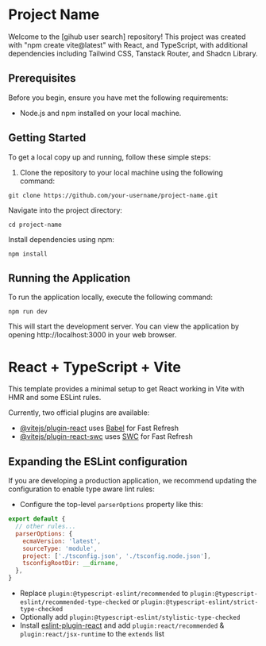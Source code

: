 # Project Name

Welcome to the [gihub user search] repository! This project was created with "npm create vite@latest" with React, and TypeScript, with additional dependencies including Tailwind CSS, Tanstack Router, and Shadcn Library.

## Prerequisites

Before you begin, ensure you have met the following requirements:

- Node.js and npm installed on your local machine.

## Getting Started

To get a local copy up and running, follow these simple steps:

1. Clone the repository to your local machine using the following command:

```
git clone https://github.com/your-username/project-name.git
```

Navigate into the project directory:


```
cd project-name
```
Install dependencies using npm:

```
npm install
```

## Running the Application

To run the application locally, execute the following command:


```
npm run dev
```
This will start the development server. You can view the application by opening http://localhost:3000 in your web browser.



# React + TypeScript + Vite

This template provides a minimal setup to get React working in Vite with HMR and some ESLint rules.

Currently, two official plugins are available:

- [@vitejs/plugin-react](https://github.com/vitejs/vite-plugin-react/blob/main/packages/plugin-react/README.md) uses [Babel](https://babeljs.io/) for Fast Refresh
- [@vitejs/plugin-react-swc](https://github.com/vitejs/vite-plugin-react-swc) uses [SWC](https://swc.rs/) for Fast Refresh

## Expanding the ESLint configuration

If you are developing a production application, we recommend updating the configuration to enable type aware lint rules:

- Configure the top-level `parserOptions` property like this:

```js
export default {
  // other rules...
  parserOptions: {
    ecmaVersion: 'latest',
    sourceType: 'module',
    project: ['./tsconfig.json', './tsconfig.node.json'],
    tsconfigRootDir: __dirname,
  },
}
```

- Replace `plugin:@typescript-eslint/recommended` to `plugin:@typescript-eslint/recommended-type-checked` or `plugin:@typescript-eslint/strict-type-checked`
- Optionally add `plugin:@typescript-eslint/stylistic-type-checked`
- Install [eslint-plugin-react](https://github.com/jsx-eslint/eslint-plugin-react) and add `plugin:react/recommended` & `plugin:react/jsx-runtime` to the `extends` list
